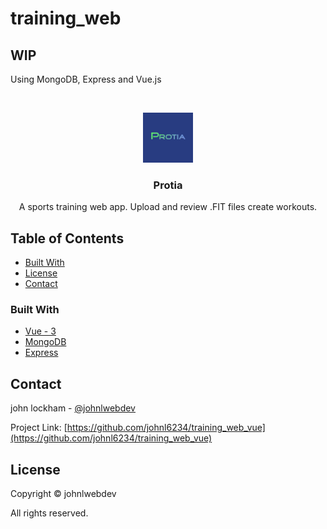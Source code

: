 # training_web

## WIP

Using MongoDB, Express and Vue.js

<!-- PROJECT LOGO -->
<br />
<p align="center">
  <a href="https://github.com/johnl6234/training_web_vue">
    <img src="client/public/logo192.png" alt="Logo" width="80" height="80">
  </a>

  <h3 align="center">Protia</h3>

  <p align="center">
    A sports training web app. Upload and review .FIT files create workouts.
  </p>
</p>

<!-- TABLE OF CONTENTS -->

## Table of Contents

-   [Built With](#built-with)
-   [License](#license)
-   [Contact](#contact)

### Built With

-   [Vue - 3](https://vuejs.org/)
-   [MongoDB](https://www.mongodb.com/)
-   [Express](https://expressjs.com/)

## Contact

john lockham - [@johnlwebdev](https://twitter.com/johnlwebdev)

Project Link: [https://github.com/johnl6234/training_web_vue](https://github.com/johnl6234/training_web_vue)

## License

Copyright &copy; johnlwebdev

All rights reserved.
